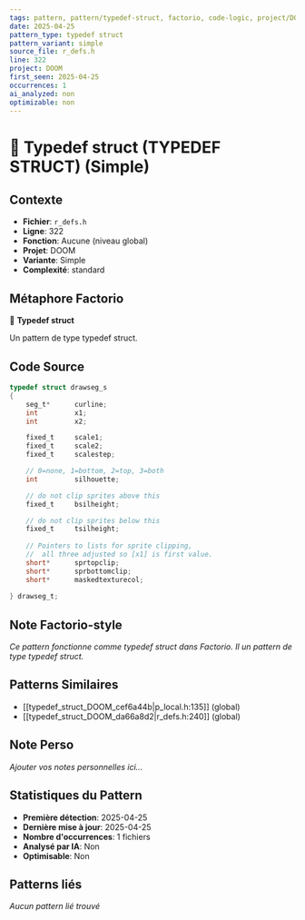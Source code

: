 ```yaml
---
tags: pattern, pattern/typedef-struct, factorio, code-logic, project/DOOM, pattern/variant/simple
date: 2025-04-25
pattern_type: typedef struct
pattern_variant: simple
source_file: r_defs.h
line: 322
project: DOOM
first_seen: 2025-04-25
occurrences: 1
ai_analyzed: non
optimizable: non
---
```


# 🔧 Typedef struct (TYPEDEF STRUCT) (Simple)

## Contexte
- **Fichier**: `r_defs.h`
- **Ligne**: 322
- **Fonction**: Aucune (niveau global)
- **Projet**: DOOM
- **Variante**: Simple
- **Complexité**: standard

## Métaphore Factorio
🔧 **Typedef struct**

Un pattern de type typedef struct.

## Code Source
```c
typedef struct drawseg_s
{
    seg_t*		curline;
    int			x1;
    int			x2;

    fixed_t		scale1;
    fixed_t		scale2;
    fixed_t		scalestep;

    // 0=none, 1=bottom, 2=top, 3=both
    int			silhouette;

    // do not clip sprites above this
    fixed_t		bsilheight;

    // do not clip sprites below this
    fixed_t		tsilheight;
    
    // Pointers to lists for sprite clipping,
    //  all three adjusted so [x1] is first value.
    short*		sprtopclip;		
    short*		sprbottomclip;	
    short*		maskedtexturecol;
    
} drawseg_t;
```

## Note Factorio-style
*Ce pattern fonctionne comme typedef struct dans Factorio. Il un pattern de type typedef struct.*

## Patterns Similaires
- [[typedef_struct_DOOM_cef6a44b|p_local.h:135]] (global)
- [[typedef_struct_DOOM_da66a8d2|r_defs.h:240]] (global)

## Note Perso
*Ajouter vos notes personnelles ici...*

## Statistiques du Pattern
- **Première détection**: 2025-04-25
- **Dernière mise à jour**: 2025-04-25
- **Nombre d'occurrences**: 1 fichiers
- **Analysé par IA**: Non
- **Optimisable**: Non

## Patterns liés
*Aucun pattern lié trouvé*
